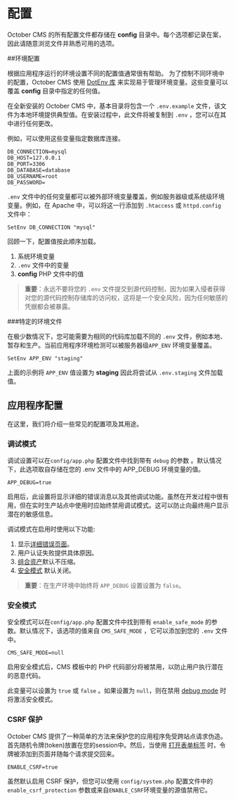 # 配置

October CMS 的所有配置文件都存储在 **config** 目录中。每个选项都记录在案，因此请随意浏览文件并熟悉可用的选项。

##环境配置

根据应用程序运行的环境设置不同的配置值通常很有帮助。 为了控制不同环境中的配置，October CMS 使用 [DotEnv 库](https://github.com/vlucas/phpdotenv) 来实现易于管理环境变量。这些变量可以覆盖 **config** 目录中指定的任何值。

在全新安装的 October CMS 中，基本目录将包含一个 `.env.example` 文件，该文件为本地环境提供典型值。在安装过程中，此文件将被复制到 `.env` ，您可以在其中进行任何更改。

例如，可以使用这些变量指定数据库连接。

    DB_CONNECTION=mysql
    DB_HOST=127.0.0.1
    DB_PORT=3306
    DB_DATABASE=database
    DB_USERNAME=root
    DB_PASSWORD=

`.env` 文件中的任何变量都可以被外部环境变量覆盖，例如服务器级或系统级环境变量。例如，在 Apache 中，可以将这一行添加到 `.htaccess` 或 `httpd.config` 文件中：

    SetEnv DB_CONNECTION "mysql"

回顾一下，配置值按此顺序加载。

1. 系统环境变量
1. `.env` 文件中的变量
1. **config** PHP 文件中的值

> **重要**：永远不要将您的 `.env` 文件提交到源代码控制，因为如果入侵者获得对您的源代码控制存储库的访问权，这将是一个安全风险，因为任何敏感的凭据都会被暴露。

###特定的环境文件

在极少数情况下，您可能需要为相同的代码库加载不同的 `.env` 文件，例如本地、暂存和生产。当前应用程序环境检测可以被服务器级`APP_ENV` 环境变量覆盖。

    SetEnv APP_ENV "staging"

上面的示例将 `APP_ENV` 值设置为 **staging** 因此将尝试从 `.env.staging` 文件加载值。

## 应用程序配置

在这里，我们将介绍一些常见的配置项及其用途。

### 调试模式

调试设置可以在`config/app.php` 配置文件中找到带有 `debug` 的参数 。默认情况下，此选项取自存储在您的 .env 文件中的 APP_DEBUG 环境变量的值。

    APP_DEBUG=true

启用后，此设置将显示详细的错误消息以及其他调试功能。虽然在开发过程中很有用，但在实时生产站点中使用时应始终禁用调试模式。这可以防止向最终用户显示潜在的敏感信息。

调试模式在启用时使用以下功能:

1. 显示[详细错误页面](../uror-page)。
1. 用户认证失败提供具体原因。
1. [组合资产](../markup/filter-theme.md)默认不压缩。
1. [安全模式](#safe-mode) 默认关闭。

> **重要**：在生产环境中始终将 `APP_DEBUG` 设置设置为 `false`。

### 安全模式

安全模式可以在`config/app.php` 配置文件中找到带有 `enable_safe_mode` 的参数。默认情况下，该选项的值来自 `CMS_SAFE_MODE` ，它可以添加到您的 `.env` 文件中。

    CMS_SAFE_MODE=null

启用安全模式后，CMS 模板中的 PHP 代码部分将被禁用，以防止用户执行潜在的恶意代码。

此变量可以设置为 `true` 或 `false` 。如果设置为 `null`，则在禁用 [debug mode](#debug-mode) 时将激活安全模式。

### CSRF 保护

October CMS 提供了一种简单的方法来保护您的应用程序免受跨站点请求伪造。首先随机令牌(token)放置在您的session中。然后，当使用 [打开表单标签](../services/html.md#form-tokens) 时，令牌被添加到页面并随每个请求提交回来。

    ENABLE_CSRF=true

虽然默认启用 CSRF 保护，但您可以使用 `config/system.php` 配置文件中的 `enable_csrf_protection` 参数或来自`ENABLE_CSRF`环境变量的源值禁用它。